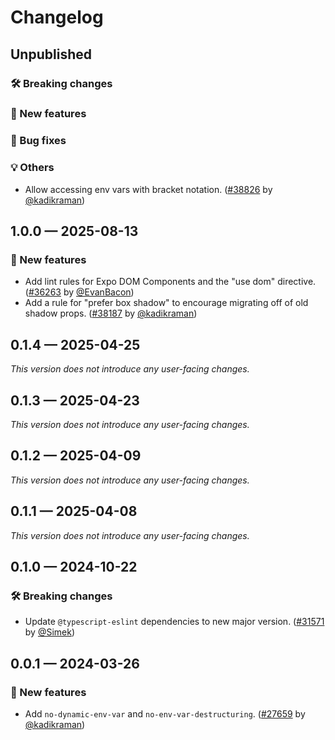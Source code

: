 # Changelog

## Unpublished

### 🛠 Breaking changes

### 🎉 New features

### 🐛 Bug fixes

### 💡 Others
- Allow accessing env vars with bracket notation. ([#38826](https://github.com/expo/expo/pull/38826) by [@kadikraman](https://github.com/kadikraman))

## 1.0.0 — 2025-08-13

### 🎉 New features

- Add lint rules for Expo DOM Components and the "use dom" directive. ([#36263](https://github.com/expo/expo/pull/36263) by [@EvanBacon](https://github.com/EvanBacon))
- Add a rule for "prefer box shadow" to encourage migrating off of old shadow props. ([#38187](https://github.com/expo/expo/pull/38187) by [@kadikraman](https://github.com/kadikraman))

## 0.1.4 — 2025-04-25

_This version does not introduce any user-facing changes._

## 0.1.3 — 2025-04-23

_This version does not introduce any user-facing changes._

## 0.1.2 — 2025-04-09

_This version does not introduce any user-facing changes._

## 0.1.1 — 2025-04-08

_This version does not introduce any user-facing changes._

## 0.1.0 — 2024-10-22

### 🛠 Breaking changes

- Update `@typescript-eslint` dependencies to new major version. ([#31571](https://github.com/expo/expo/pull/31571) by [@Simek](https://github.com/Simek))

## 0.0.1 — 2024-03-26

### 🎉 New features

- Add `no-dynamic-env-var` and `no-env-var-destructuring`. ([#27659](https://github.com/expo/expo/pull/27659) by [@kadikraman](https://github.com/kadikraman))
